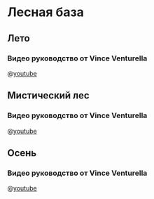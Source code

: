 # Лесная база

## Лето

### Видео руководство от Vince Venturella

@[youtube](https://youtu.be/776sHpQLMgc?si=yNJhjG352qXgXIAf)

## Мистический лес

### Видео руководство от Vince Venturella

@[youtube](https://youtu.be/cTWC-jfh3z4?si=palCaRd4VSpSiK3K)

## Осень

### Видео руководство от Vince Venturella

@[youtube](https://youtu.be/wrNmtly3r8E?si=sI6cKRjv9k42rC5t)
